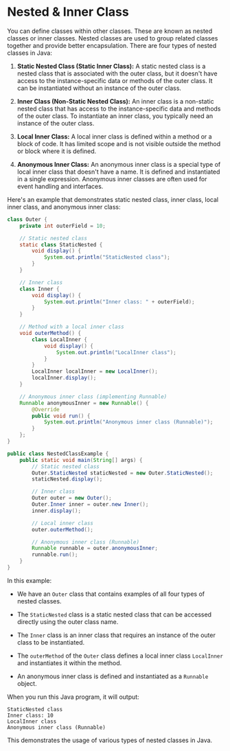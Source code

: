 # Nested & Inner Class

You can define classes within other classes. These are known as nested classes or inner classes. Nested classes are used to group related classes together and provide better encapsulation. There are four types of nested classes in Java:

1. **Static Nested Class (Static Inner Class):** A static nested class is a nested class that is associated with the outer class, but it doesn't have access to the instance-specific data or methods of the outer class. It can be instantiated without an instance of the outer class.

2. **Inner Class (Non-Static Nested Class):** An inner class is a non-static nested class that has access to the instance-specific data and methods of the outer class. To instantiate an inner class, you typically need an instance of the outer class.

3. **Local Inner Class:** A local inner class is defined within a method or a block of code. It has limited scope and is not visible outside the method or block where it is defined.

4. **Anonymous Inner Class:** An anonymous inner class is a special type of local inner class that doesn't have a name. It is defined and instantiated in a single expression. Anonymous inner classes are often used for event handling and interfaces.

Here's an example that demonstrates static nested class, inner class, local inner class, and anonymous inner class:

```java
class Outer {
    private int outerField = 10;

    // Static nested class
    static class StaticNested {
        void display() {
            System.out.println("StaticNested class");
        }
    }

    // Inner class
    class Inner {
        void display() {
            System.out.println("Inner class: " + outerField);
        }
    }

    // Method with a local inner class
    void outerMethod() {
        class LocalInner {
            void display() {
                System.out.println("LocalInner class");
            }
        }
        LocalInner localInner = new LocalInner();
        localInner.display();
    }

    // Anonymous inner class (implementing Runnable)
    Runnable anonymousInner = new Runnable() {
        @Override
        public void run() {
            System.out.println("Anonymous inner class (Runnable)");
        }
    };
}

public class NestedClassExample {
    public static void main(String[] args) {
        // Static nested class
        Outer.StaticNested staticNested = new Outer.StaticNested();
        staticNested.display();

        // Inner class
        Outer outer = new Outer();
        Outer.Inner inner = outer.new Inner();
        inner.display();

        // Local inner class
        outer.outerMethod();

        // Anonymous inner class (Runnable)
        Runnable runnable = outer.anonymousInner;
        runnable.run();
    }
}
```

In this example:

- We have an `Outer` class that contains examples of all four types of nested classes.

- The `StaticNested` class is a static nested class that can be accessed directly using the outer class name.

- The `Inner` class is an inner class that requires an instance of the outer class to be instantiated.

- The `outerMethod` of the `Outer` class defines a local inner class `LocalInner` and instantiates it within the method.

- An anonymous inner class is defined and instantiated as a `Runnable` object.

When you run this Java program, it will output:

```
StaticNested class
Inner class: 10
LocalInner class
Anonymous inner class (Runnable)
```

This demonstrates the usage of various types of nested classes in Java.